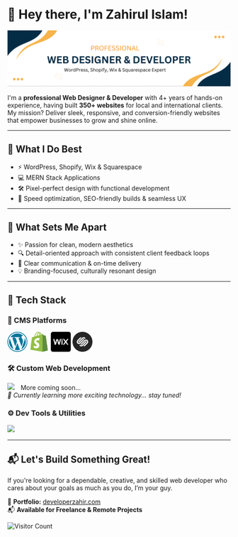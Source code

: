 # 💫 Hey there, I'm Zahirul Islam!
![Developer Zahir Banner](https://github.com/developer-zahir/developer-zahir/blob/main/developer%20zahir%20banner%20image.png)

I'm a **professional Web Designer & Developer** with 4+ years of hands-on experience, having built **350+ websites** for local and international clients. My mission? Deliver sleek, responsive, and conversion-friendly websites that empower businesses to grow and shine online.

---

## 💼 What I Do Best

- ⚡ WordPress, Shopify, Wix & Squarespace
- 💻 MERN Stack Applications
- 🛠️ Pixel-perfect design with functional development
- 🚀 Speed optimization, SEO-friendly builds & seamless UX

---

## 🧠 What Sets Me Apart

- ✨ Passion for clean, modern aesthetics  
- 🔍 Detail-oriented approach with consistent client feedback loops  
- 🤝 Clear communication & on-time delivery  
- 💡 Branding-focused, culturally resonant design  

---

## 🧰 Tech Stack

### 🧩 CMS Platforms  
<p align="left">
  <img src="https://github.com/developer-zahir/developer-zahir/raw/main/wordpress.png" height="45" />
  <img src="https://github.com/developer-zahir/developer-zahir/raw/main/shopify.png" height="45" />
  <img src="https://github.com/developer-zahir/developer-zahir/raw/main/wix.png" height="45" />
  <img src="https://github.com/developer-zahir/developer-zahir/raw/main/squarespace.png" height="45" />
</p>

### 🛠️ Custom Web Development  
<p align="left">
  <img src="https://skillicons.dev/icons?i=html,css,tailwind,bootstrap,js,react,firebase,nodejs,express,mongodb" />
   <span style="margin-left:10px;">More coming soon...</span>
  <br> <i>🚧 Currently learning more exciting technology... stay tuned!</i>
</p>

### ⚙️ Dev Tools & Utilities   
<p align="left">
  <img src="https://skillicons.dev/icons?i=postman,git,vscode,figma,notion" />
</p>

---

## 📬 Let's Build Something Great!

If you're looking for a dependable, creative, and skilled web developer who cares about your goals as much as you do, I’m your guy.

🔗 <strong>Portfolio:</strong> <a href="https://developerzahir.com" target="_blank" rel="noopener noreferrer">developerzahir.com</a>  
📬 <strong>Available for Freelance & Remote Projects</strong>

![Visitor Count](https://profile-counter.glitch.me/developer-zahir/count.svg)
